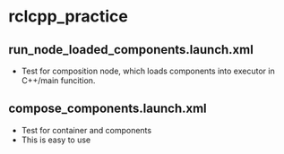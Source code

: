 rclcpp_practice
====

## run_node_loaded_components.launch.xml
* Test for composition node, which loads components into executor in C++/main funcition.

## compose_components.launch.xml
* Test for container and components
* This is easy to use

